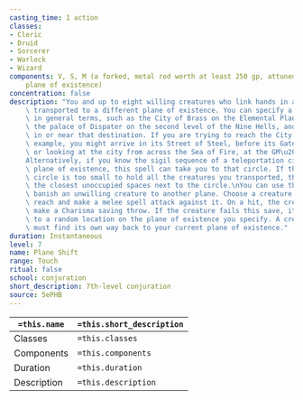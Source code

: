 ```yaml
---
casting_time: 1 action
classes:
- Cleric
- Druid
- Sorcerer
- Warlock
- Wizard
components: V, S, M (a forked, metal rod worth at least 250 gp, attuned to a particular
    plane of existence)
concentration: false
description: "You and up to eight willing creatures who link hands in a circle are\
    \ transported to a different plane of existence. You can specify a target destination\
    \ in general terms, such as the City of Brass on the Elemental Plane of Fire or\
    \ the palace of Dispater on the second level of the Nine Hells, and you appear\
    \ in or near that destination. If you are trying to reach the City of Brass, for\
    \ example, you might arrive in its Street of Steel, before its Gate of Ashes,\
    \ or looking at the city from across the Sea of Fire, at the GM\u2019s discretion.\n\
    Alternatively, if you know the sigil sequence of a teleportation circle on another\
    \ plane of existence, this spell can take you to that circle. If the teleportation\
    \ circle is too small to hold all the creatures you transported, they appear in\
    \ the closest unoccupied spaces next to the circle.\nYou can use this spell to\
    \ banish an unwilling creature to another plane. Choose a creature within your\
    \ reach and make a melee spell attack against it. On a hit, the creature must\
    \ make a Charisma saving throw. If the creature fails this save, it is transported\
    \ to a random location on the plane of existence you specify. A creature so transported\
    \ must find its own way back to your current plane of existence."
duration: Instantaneous
level: 7
name: Plane Shift
range: Touch
ritual: false
school: conjuration
short_description: 7th-level conjuration
source: 5ePHB
---
```


| `=this.name` | `=this.short_description` |
| ------------ | ------------------------- |
| Classes      | `=this.classes`           |
| Components   | `=this.components`        |
| Duration     | `=this.duration`          |
| Description  | `=this.description`       |